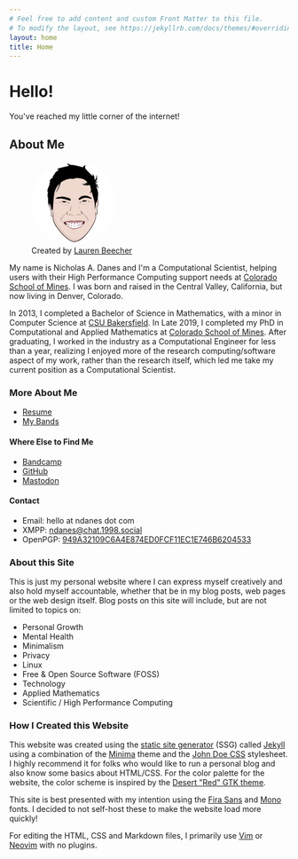 ```yaml
---
# Feel free to add content and custom Front Matter to this file.
# To modify the layout, see https://jekyllrb.com/docs/themes/#overriding-theme-defaults
layout: home
title: Home
---
```

# Hello!

You've reached my little corner of the internet!

## About Me

<figure style="width:300px">
 <img style="width:50%; border-radius:100%;" src="/images/me_header.png" alt="Me!">
  <figcaption>Created by <a href="https://laurenbeecher.com">Lauren Beecher</a></figcaption>
</figure>

My name is Nicholas A. Danes and I'm a Computational Scientist, helping users with their High Performance Computing support needs at [Colorado School of Mines](https://ciarc.mines.edu). I was born and raised in the Central Valley, California, but now living in Denver, Colorado.

In 2013, I completed a Bachelor of Science in Mathematics, with a minor in Computer Science at [CSU Bakersfield](https://csub.edu). In Late 2019, I completed my PhD in Computational and Applied Mathematics at [Colorado School of Mines](https://ams.mines.edu). After graduating, I worked in the industry as a Computational Engineer for less than a year, realizing I enjoyed more of the research computing/software aspect of my work, rather than the research itself, which led me take my current position as a Computational Scientist.

### More About Me

* [Resume](/resume.pdf)
* [My Bands](/bands)

#### Where Else to Find Me

* [Bandcamp](https://bandcamp.com/ndanes)
* [GitHub](https://github.com/nicholasdanes)
* <a rel="me" href="https://smallcamp.art/@ndanes">Mastodon</a>

#### Contact
* Email: hello at ndanes dot com
* XMPP: [ndanes@chat.1998.social](xmpp:ndanes@chat.1998.social)
* OpenPGP: [949A32109C6A4E874ED0FCF11EC1E746B6204533](/public_key.txt)

### About this Site

This is just my personal website where I can express myself creatively and also hold myself accountable, whether that be in my blog posts, web pages or the web design itself. Blog posts on this site will include, but are not limited to topics on:

* Personal Growth 
* Mental Health
* Minimalism 
* Privacy
* Linux
* Free & Open Source Software (FOSS)
* Technology
* Applied Mathematics
* Scientific / High Performance Computing

### How I Created this Website

This website was created using the [static site generator](https://www.netlify.com/blog/2020/04/14/what-is-a-static-site-generator-and-3-ways-to-find-the-best-one/)  (SSG) called [Jekyll](https://jekyllrb.com/) using a combination of the [Minima](https://github.com/jekyll/minima) theme and the [John Doe CSS](https://john-doe.neocities.org/) stylesheet. I highly recommend it for folks who would like to run a personal blog and also know some basics about HTML/CSS. For the color palette for the website, the color scheme is inspired by the [Desert "Red" GTK theme](https://www.gnome-look.org/s/Gnome/p/1449286/).

This site is best presented with my intention using the [Fira Sans](https://github.com/bBoxType/FiraSans) and [Mono](https://github.com/bBoxType/FiraSans) fonts. I decided to not self-host these to make the website load more quickly!

For editing the HTML, CSS and Markdown files, I primarily use [Vim](https://www.vim.org/) or [Neovim](https://neovim.io) with no plugins.
